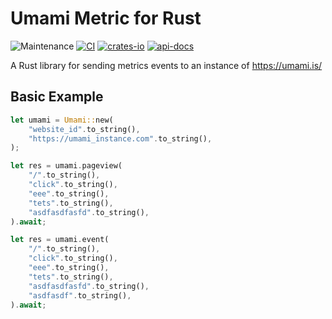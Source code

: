 # Umami Metric for Rust

![Maintenance](https://img.shields.io/badge/maintenance-actively--developed-brightgreen.svg)
[![CI](https://github.com/Cobular/umami_metrics/actions/workflows/main.yml/badge.svg)](https://github.com/Cobular/umami_metrics/actions)
[![crates-io](https://img.shields.io/crates/v/umami_metrics.svg)](https://crates.io/crates/umami_metrics)
[![api-docs](https://docs.rs/umami_metrics/badge.svg)](https://docs.rs/umami_metrics)

A Rust library for sending metrics events to an instance of https://umami.is/

## Basic Example

```rust
let umami = Umami::new(
    "website_id".to_string(),
    "https://umami_instance.com".to_string(),
);

let res = umami.pageview(
    "/".to_string(),
    "click".to_string(),
    "eee".to_string(),
    "tets".to_string(),
    "asdfasdfasfd".to_string(),
).await;

let res = umami.event(
    "/".to_string(),
    "click".to_string(),
    "eee".to_string(),
    "tets".to_string(),
    "asdfasdfasfd".to_string(),
    "asdfasdf".to_string(),
).await;
```
